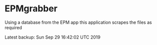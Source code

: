 # EPMgrabber
Using a database from the EPM app this application scrapes the files as required


Latest backup: Sun Sep 29 16:42:02 UTC 2019
